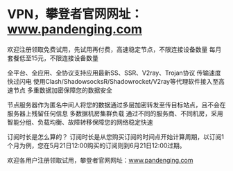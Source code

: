 # VPN，攀登者官网网址：www.pandenging.com

欢迎注册领取免费试用，先试用再付费，高速稳定节点，不限连接设备数量
每月套餐低至15元，不限连接设备数量

全平台、全应用、全协议支持应用最新SS、SSR、V2ray、Trojan协议
传输速度快过闪电
使用Clash/ShadowsocksR/Shadowrocket/V2ray等代理软件接入至高速节点
多重数据加密保障您的数据安全

节点服务器作为匿名中间人将您的数据通过多层加密转发至传目标站点，且不会在服务器上残留任何信息
多数据机房集群负载
通过不同的服务商、不同机房，采用智能分组、负载均衡、故障转移保障您的网络稳定快速

订阅时长是怎么算的？
订阅时长是从您购买订阅的时间点开始计算周期，以订阅1个月为例，您在5月21日12:00购买的订阅则到6月21日12:00过期。

欢迎各用户注册领取试用，攀登者官网网址：www.pandenging.com
